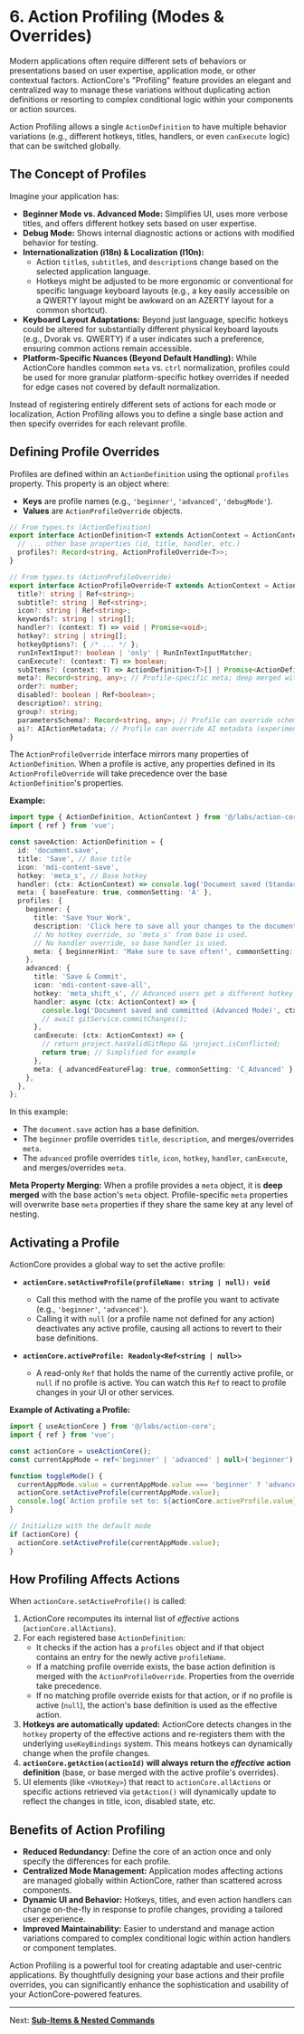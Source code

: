 # 6. Action Profiling (Modes & Overrides)

Modern applications often require different sets of behaviors or presentations based on user expertise, application mode, or other contextual factors. ActionCore's "Profiling" feature provides an elegant and centralized way to manage these variations without duplicating action definitions or resorting to complex conditional logic within your components or action sources.

Action Profiling allows a single `ActionDefinition` to have multiple behavior variations (e.g., different hotkeys, titles, handlers, or even `canExecute` logic) that can be switched globally.

## The Concept of Profiles

Imagine your application has:

*   **Beginner Mode vs. Advanced Mode:** Simplifies UI, uses more verbose titles, and offers different hotkey sets based on user expertise.
*   **Debug Mode:** Shows internal diagnostic actions or actions with modified behavior for testing.
*   **Internationalization (i18n) & Localization (l10n):**
    *   Action `title`s, `subtitle`s, and `description`s change based on the selected application language.
    *   Hotkeys might be adjusted to be more ergonomic or conventional for specific language keyboard layouts (e.g., a key easily accessible on a QWERTY layout might be awkward on an AZERTY layout for a common shortcut).
*   **Keyboard Layout Adaptations:** Beyond just language, specific hotkeys could be altered for substantially different physical keyboard layouts (e.g., Dvorak vs. QWERTY) if a user indicates such a preference, ensuring common actions remain accessible.
*   **Platform-Specific Nuances (Beyond Default Handling):** While ActionCore handles common `meta` vs. `ctrl` normalization, profiles could be used for more granular platform-specific hotkey overrides if needed for edge cases not covered by default normalization.

Instead of registering entirely different sets of actions for each mode or localization, Action Profiling allows you to define a single base action and then specify overrides for each relevant profile.

## Defining Profile Overrides

Profiles are defined within an `ActionDefinition` using the optional `profiles` property. This property is an object where:

*   **Keys** are profile names (e.g., `'beginner'`, `'advanced'`, `'debugMode'`).
*   **Values** are `ActionProfileOverride` objects.

```typescript
// From types.ts (ActionDefinition)
export interface ActionDefinition<T extends ActionContext = ActionContext> {
  // ... other base properties (id, title, handler, etc.)
  profiles?: Record<string, ActionProfileOverride<T>>;
}

// From types.ts (ActionProfileOverride)
export interface ActionProfileOverride<T extends ActionContext = ActionContext> {
  title?: string | Ref<string>;
  subtitle?: string | Ref<string>;
  icon?: string | Ref<string>;
  keywords?: string | string[];
  handler?: (context: T) => void | Promise<void>;
  hotkey?: string | string[];
  hotkeyOptions?: { /* ... */ };
  runInTextInput?: boolean | 'only' | RunInTextInputMatcher;
  canExecute?: (context: T) => boolean;
  subItems?: (context: T) => ActionDefinition<T>[] | Promise<ActionDefinition<T>[]>;
  meta?: Record<string, any>; // Profile-specific meta; deep merged with base meta
  order?: number;
  disabled?: boolean | Ref<boolean>;
  description?: string;
  group?: string;
  parametersSchema?: Record<string, any>; // Profile can override schema for programmatic use
  ai?: AIActionMetadata; // Profile can override AI metadata (experimental, custom setup)
}
```

The `ActionProfileOverride` interface mirrors many properties of `ActionDefinition`. When a profile is active, any properties defined in its `ActionProfileOverride` will take precedence over the base `ActionDefinition`'s properties.

**Example:**

```typescript
import type { ActionDefinition, ActionContext } from '@/labs/action-core';
import { ref } from 'vue';

const saveAction: ActionDefinition = {
  id: 'document.save',
  title: 'Save', // Base title
  icon: 'mdi-content-save',
  hotkey: 'meta_s', // Base hotkey
  handler: (ctx: ActionContext) => console.log('Document saved (Standard Mode)', ctx.data),
  meta: { baseFeature: true, commonSetting: 'A' },
  profiles: {
    beginner: {
      title: 'Save Your Work',
      description: 'Click here to save all your changes to the document.',
      // No hotkey override, so 'meta_s' from base is used.
      // No handler override, so base handler is used.
      meta: { beginnerHint: 'Make sure to save often!', commonSetting: 'B_Beginner' },
    },
    advanced: {
      title: 'Save & Commit',
      icon: 'mdi-content-save-all',
      hotkey: 'meta_shift_s', // Advanced users get a different hotkey
      handler: async (ctx: ActionContext) => {
        console.log('Document saved and committed (Advanced Mode)', ctx.data);
        // await gitService.commitChanges();
      },
      canExecute: (ctx: ActionContext) => {
        // return project.hasValidGitRepo && !project.isConflicted;
        return true; // Simplified for example
      },
      meta: { advancedFeatureFlag: true, commonSetting: 'C_Advanced' },
    },
  },
};
```

In this example:
*   The `document.save` action has a base definition.
*   The `beginner` profile overrides `title`, `description`, and merges/overrides `meta`.
*   The `advanced` profile overrides `title`, `icon`, `hotkey`, `handler`, `canExecute`, and merges/overrides `meta`.

**Meta Property Merging:**
When a profile provides a `meta` object, it is **deep merged** with the base action's `meta` object. Profile-specific `meta` properties will overwrite base `meta` properties if they share the same key at any level of nesting.

## Activating a Profile

ActionCore provides a global way to set the active profile:

*   **`actionCore.setActiveProfile(profileName: string | null): void`**
    *   Call this method with the name of the profile you want to activate (e.g., `'beginner'`, `'advanced'`).
    *   Calling it with `null` (or a profile name not defined for any action) deactivates any active profile, causing all actions to revert to their base definitions.

*   **`actionCore.activeProfile: Readonly<Ref<string | null>>`**
    *   A read-only `Ref` that holds the name of the currently active profile, or `null` if no profile is active. You can watch this `Ref` to react to profile changes in your UI or other services.

**Example of Activating a Profile:**

```typescript
import { useActionCore } from '@/labs/action-core';
import { ref } from 'vue';

const actionCore = useActionCore();
const currentAppMode = ref<'beginner' | 'advanced' | null>('beginner');

function toggleMode() {
  currentAppMode.value = currentAppMode.value === 'beginner' ? 'advanced' : 'beginner';
  actionCore.setActiveProfile(currentAppMode.value);
  console.log(`Action profile set to: ${actionCore.activeProfile.value}`);
}

// Initialize with the default mode
if (actionCore) {
  actionCore.setActiveProfile(currentAppMode.value);
}
```

## How Profiling Affects Actions

When `actionCore.setActiveProfile()` is called:

1.  ActionCore recomputes its internal list of *effective* actions (`actionCore.allActions`).
2.  For each registered base `ActionDefinition`:
    *   It checks if the action has a `profiles` object and if that object contains an entry for the newly active `profileName`.
    *   If a matching profile override exists, the base action definition is merged with the `ActionProfileOverride`. Properties from the override take precedence.
    *   If no matching profile override exists for that action, or if no profile is active (`null`), the action's base definition is used as the effective action.
3.  **Hotkeys are automatically updated:** ActionCore detects changes in the `hotkey` property of the effective actions and re-registers them with the underlying `useKeyBindings` system. This means hotkeys can dynamically change when the profile changes.
4.  **`actionCore.getAction(actionId)` will always return the *effective* action definition** (base, or base merged with the active profile's overrides).
5.  UI elements (like `<VHotKey>`) that react to `actionCore.allActions` or specific actions retrieved via `getAction()` will dynamically update to reflect the changes in title, icon, disabled state, etc.

## Benefits of Action Profiling

*   **Reduced Redundancy:** Define the core of an action once and only specify the differences for each profile.
*   **Centralized Mode Management:** Application modes affecting actions are managed globally within ActionCore, rather than scattered across components.
*   **Dynamic UI and Behavior:** Hotkeys, titles, and even action handlers can change on-the-fly in response to profile changes, providing a tailored user experience.
*   **Improved Maintainability:** Easier to understand and manage action variations compared to complex conditional logic within action handlers or component templates.

Action Profiling is a powerful tool for creating adaptable and user-centric applications. By thoughtfully designing your base actions and their profile overrides, you can significantly enhance the sophistication and usability of your ActionCore-powered features.

---

Next: [**Sub-Items & Nested Commands**](./07-sub-items-and-nesting.md)
